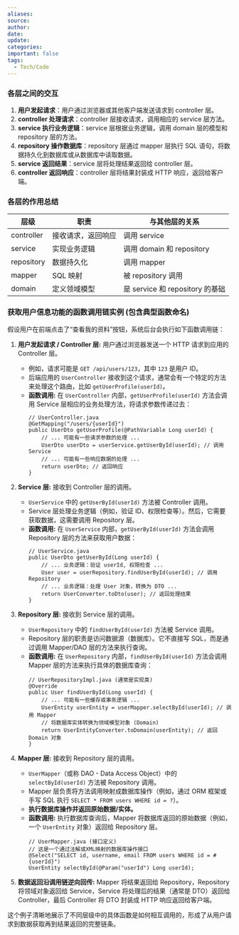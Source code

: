 ```yaml
---
aliases: 
source: 
author: 
date: 
update: 
categories: 
important: false
tags:
  - Tech/Code
---
```


### 各层之间的交互

1. **用户发起请求**：用户通过浏览器或其他客户端发送请求到 controller 层。
2. **controller 处理请求**：controller 层接收请求，调用相应的 service 层方法。
3. **service 执行业务逻辑**：service 层根据业务逻辑，调用 domain 层的模型和 repository 层的方法。
4. **repository 操作数据库**：repository 层通过 mapper 层执行 SQL 语句，将数据持久化到数据库或从数据库中读取数据。
5. **service 返回结果**：service 层将处理结果返回给 controller 层。
6. **controller 返回响应**：controller 层将结果封装成 HTTP 响应，返回给客户端。

### 各层的作用总结

| 层级         | 职责        | 与其他层的关系                    |
| ---------- | --------- | -------------------------- |
| controller | 接收请求，返回响应 | 调用 service                 |
| service    | 实现业务逻辑    | 调用 domain 和 repository     |
| repository | 数据持久化     | 调用 mapper                  |
| mapper     | SQL 映射    | 被 repository 调用            |
| domain     | 定义领域模型    | 是 service 和 repository 的基础 |


### 获取用户信息功能的函数调用链实例 (包含典型函数命名)

假设用户在前端点击了“查看我的资料”按钮，系统后台会执行如下函数调用链：

1.  **用户发起请求 / Controller 层:** 用户通过浏览器发送一个 HTTP 请求到应用的 Controller 层。
    *   例如，请求可能是 `GET /api/users/123`，其中 `123` 是用户 ID。
    *   后端应用的 `UserController` 接收到这个请求，通常会有一个特定的方法来处理这个路由，比如 `getUserProfile(userId)`。
    *   **函数调用:** 在 `UserController` 内部，`getUserProfile(userId)` 方法会调用 Service 层相应的业务处理方法，将请求参数传递过去：
        ```
        // UserController.java
        @GetMapping("/users/{userId}")
        public UserDto getUserProfile(@PathVariable Long userId) {
            // ... 可能有一些请求参数的处理 ...
            UserDto userDto = userService.getUserById(userId); // 调用 Service
            // ... 可能有一些响应数据的处理 ...
            return userDto; // 返回响应
        }
        ```

2.  **Service 层:** 接收到 Controller 层的调用。
    *   `UserService` 中的 `getUserById(userId)` 方法被 Controller 调用。
    *   Service 层处理业务逻辑（例如，验证 ID、权限检查等）。然后，它需要获取数据，这需要调用 Repository 层。
    *   **函数调用:** 在 `UserService` 内部，`getUserById(userId)` 方法会调用 Repository 层的方法来获取用户数据：
        ```
        // UserService.java
        public UserDto getUserById(Long userId) {
            // ... 业务逻辑：验证 userId, 权限检查 ...
            User user = userRepository.findUserById(userId); // 调用 Repository
            // ... 业务逻辑：处理 User 对象，转换为 DTO ...
            return UserConverter.toDto(user); // 返回处理结果
        }
        ```

3.  **Repository 层:** 接收到 Service 层的调用。
    *   `UserRepository` 中的 `findUserById(userId)` 方法被 Service 调用。
    *   Repository 层的职责是访问数据源（数据库）。它不直接写 SQL，而是通过调用 Mapper/DAO 层的方法来执行查询。
    *   **函数调用:** 在 `UserRepository` 内部，`findUserById(userId)` 方法会调用 Mapper 层的方法来执行具体的数据库查询：
        ```
        // UserRepositoryImpl.java (通常是实现类)
        @Override
        public User findUserById(Long userId) {
            // ... 可能有一些缓存或事务逻辑 ...
            UserEntity userEntity = userMapper.selectById(userId); // 调用 Mapper
            // 将数据库实体转换为领域模型对象 (Domain)
            return UserEntityConverter.toDomain(userEntity); // 返回 Domain 对象
        }
        ```

4.  **Mapper 层:** 接收到 Repository 层的调用。
    *   `UserMapper`（或称 DAO - Data Access Object）中的 `selectById(userId)` 方法被 Repository 调用。
    *   Mapper 层负责将方法调用映射成数据库操作（例如，通过 ORM 框架或手写 SQL 执行 `SELECT * FROM users WHERE id = ?`）。
    *   **执行数据库操作并返回原始数据/实体。**
    *   **函数调用:** 执行数据库查询后，Mapper 将数据库返回的原始数据（例如，一个 `UserEntity` 对象）返回给 Repository 层。
        ```
        // UserMapper.java (接口定义)
        // 这是一个通过注解或XML映射的数据库操作接口
        @Select("SELECT id, username, email FROM users WHERE id = #{userId}")
        UserEntity selectById(@Param("userId") Long userId);
        ```

5.  **数据返回沿调用链逆向回传:** Mapper 将结果返回给 Repository，Repository 将领域对象返回给 Service，Service 将处理后的结果（通常是 DTO）返回给 Controller，最后 Controller 将 DTO 封装成 HTTP 响应返回给客户端。

这个例子清晰地展示了不同层级中的具体函数是如何相互调用的，形成了从用户请求到数据获取再到结果返回的完整链条。





